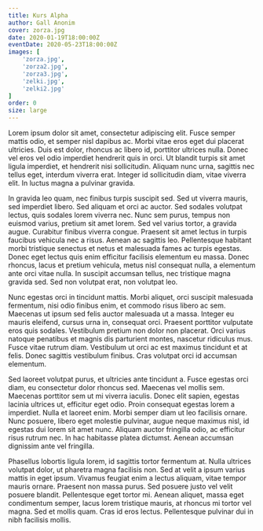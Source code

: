 ```yaml
---
title: Kurs Alpha
author: Gall Anonim
cover: zorza.jpg
date: 2020-01-19T18:00:00Z
eventDate: 2020-05-23T18:00:00Z
images: [
	'zorza.jpg',
	'zorza2.jpg',
	'zorza3.jpg',
	'zelki.jpg',
	'zelki2.jpg'
]
order: 0
size: large
---
```


Lorem ipsum dolor sit amet, consectetur adipiscing elit. Fusce semper mattis odio, et semper nisl dapibus ac. Morbi vitae eros eget dui placerat ultricies. Duis est dolor, rhoncus ac libero id, porttitor ultrices nulla. Donec vel eros vel odio imperdiet hendrerit quis in orci. Ut blandit turpis sit amet ligula imperdiet, et hendrerit nisi sollicitudin. Aliquam nunc urna, sagittis nec tellus eget, interdum viverra erat. Integer id sollicitudin diam, vitae viverra elit. In luctus magna a pulvinar gravida.

In gravida leo quam, nec finibus turpis suscipit sed. Sed ut viverra mauris, sed imperdiet libero. Sed aliquam et orci ac auctor. Sed sodales volutpat lectus, quis sodales lorem viverra nec. Nunc sem purus, tempus non euismod varius, pretium sit amet lorem. Sed vel varius tortor, a gravida augue. Curabitur finibus viverra congue. Praesent sit amet lectus in turpis faucibus vehicula nec a risus. Aenean ac sagittis leo. Pellentesque habitant morbi tristique senectus et netus et malesuada fames ac turpis egestas. Donec eget lectus quis enim efficitur facilisis elementum eu massa. Donec rhoncus, lacus et pretium vehicula, metus nisl consequat nulla, a elementum ante orci vitae nulla. In suscipit accumsan tellus, nec tristique magna gravida sed. Sed non volutpat erat, non volutpat leo.

Nunc egestas orci in tincidunt mattis. Morbi aliquet, orci suscipit malesuada fermentum, nisi odio finibus enim, et commodo risus libero ac sem. Maecenas ut ipsum sed felis auctor malesuada ut a massa. Integer eu mauris eleifend, cursus urna in, consequat orci. Praesent porttitor vulputate eros quis sodales. Vestibulum pretium non dolor non placerat. Orci varius natoque penatibus et magnis dis parturient montes, nascetur ridiculus mus. Fusce vitae rutrum diam. Vestibulum ut orci ac est maximus tincidunt et at felis. Donec sagittis vestibulum finibus. Cras volutpat orci id accumsan elementum.

Sed laoreet volutpat purus, et ultricies ante tincidunt a. Fusce egestas orci diam, eu consectetur dolor rhoncus sed. Maecenas vel mollis sem. Maecenas porttitor sem ut mi viverra iaculis. Donec elit sapien, egestas lacinia ultrices ut, efficitur eget odio. Proin consequat egestas lorem a imperdiet. Nulla et laoreet enim. Morbi semper diam ut leo facilisis ornare. Nunc posuere, libero eget molestie pulvinar, augue neque maximus nisl, id egestas dui lorem sit amet nunc. Aliquam auctor fringilla odio, ac efficitur risus rutrum nec. In hac habitasse platea dictumst. Aenean accumsan dignissim ante vel fringilla.

Phasellus lobortis ligula lorem, id sagittis tortor fermentum at. Nulla ultrices volutpat dolor, ut pharetra magna facilisis non. Sed at velit a ipsum varius mattis in eget ipsum. Vivamus feugiat enim a lectus aliquam, vitae tempor mauris ornare. Praesent non massa purus. Sed posuere justo vel velit posuere blandit. Pellentesque eget tortor mi. Aenean aliquet, massa eget condimentum semper, lacus lorem tristique mauris, at rhoncus mi tortor vel magna. Sed et mollis quam. Cras id eros lectus. Pellentesque pulvinar dui in nibh facilisis mollis.
